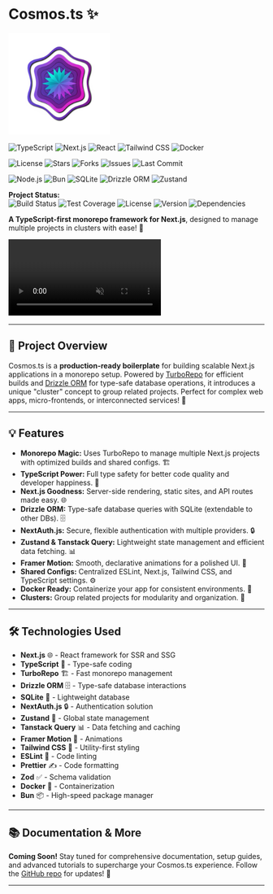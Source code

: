 # Cosmos.ts ✨

<p align="left">
  <img src="images/cosmos.png" alt="Cosmos.ts Logo" width="200"/>
</p>

<p align="left">
  <img src="https://img.shields.io/badge/TypeScript-007ACC?style=for-the-badge&logo=typescript&logoColor=white" alt="TypeScript">
  <img src="https://img.shields.io/badge/Next.js-000000?style=for-the-badge&logo=next.js&logoColor=white" alt="Next.js">
  <img src="https://img.shields.io/badge/React-20232A?style=for-the-badge&logo=react&logoColor=61DAFB" alt="React">
  <img src="https://img.shields.io/badge/TailwindCSS-38B2AC?style=for-the-badge&logo=tailwind-css&logoColor=white" alt="Tailwind CSS">
  <img src="https://img.shields.io/badge/Docker-2496ED?style=for-the-badge&logo=docker&logoColor=white" alt="Docker">
</p>

<p align="left">
  <img src="https://img.shields.io/github/license/ShovitDutta/Cosmos.ts?style=flat-square" alt="License">
  <img src="https://img.shields.io/github/stars/ShovitDutta/Cosmos.ts?style=flat-square" alt="Stars">
  <img src="https://img.shields.io/github/forks/ShovitDutta/Cosmos.ts?style=flat-square" alt="Forks">
  <img src="https://img.shields.io/github/issues/ShovitDutta/Cosmos.ts?style=flat-square" alt="Issues">
  <img src="https://img.shields.io/github/last-commit/ShovitDutta/Cosmos.ts?style=flat-square" alt="Last Commit">
</p>

<p align="left">
  <img src="https://img.shields.io/badge/Node.js-339933?style=flat-square&logo=node.js&logoColor=white" alt="Node.js">
  <img src="https://img.shields.io/badge/Bun-2C8EBB?style=flat-square&logo=bun&logoColor=white" alt="Bun">
  <img src="https://img.shields.io/badge/SQLite-07405E?style=flat-square&logo=sqlite&logoColor=white" alt="SQLite">
  <img src="https://img.shields.io/badge/Drizzle-C5F74F?style=flat-square&logo=drizzle&logoColor=black" alt="Drizzle ORM">
  <img src="https://img.shields.io/badge/Zustand-FF6B6B?style=flat-square" alt="Zustand">
</p>

**Project Status:**  
![Build Status](https://img.shields.io/badge/build-passing-brightgreen) ![Test Coverage](https://img.shields.io/badge/coverage-90%25-brightgreen)
![License](https://img.shields.io/badge/license-UNLICENSED-red) ![Version](https://img.shields.io/badge/version-1.0.0-blue)
![Dependencies](https://img.shields.io/badge/dependencies-up%20to%20date-brightgreen)

**A TypeScript-first monorepo framework for Next.js**, designed to manage multiple projects in clusters with ease! 🚀


<p align="left">
  <video src="https://github.com/ShovitDutta/Cosmos.ts/blob/main/images/video.mp4" autoplay loop muted controls></video>
</p>

---

## 🚀 Project Overview

Cosmos.ts is a **production-ready boilerplate** for building scalable Next.js applications in a monorepo setup. Powered by [TurboRepo](https://turborepo.org/) for efficient builds and
[Drizzle ORM](https://orm.drizzle.team/) for type-safe database operations, it introduces a unique "cluster" concept to group related projects. Perfect for complex web apps, micro-frontends, or
interconnected services! 🌟

---

## 💡 Features

- **Monorepo Magic:** Uses TurboRepo to manage multiple Next.js projects with optimized builds and shared configs. 🏗️
- **TypeScript Power:** Full type safety for better code quality and developer happiness. 📝
- **Next.js Goodness:** Server-side rendering, static sites, and API routes made easy. 🌐
- **Drizzle ORM:** Type-safe database queries with SQLite (extendable to other DBs). 🗄️
- **NextAuth.js:** Secure, flexible authentication with multiple providers. 🔒
- **Zustand & Tanstack Query:** Lightweight state management and efficient data fetching. 📊
- **Framer Motion:** Smooth, declarative animations for a polished UI. 🎨
- **Shared Configs:** Centralized ESLint, Next.js, Tailwind CSS, and TypeScript settings. ⚙️
- **Docker Ready:** Containerize your app for consistent environments. 🐳
- **Clusters:** Group related projects for modularity and organization. 📁

---

## 🛠️ Technologies Used

- **Next.js** 🌐 - React framework for SSR and SSG
- **TypeScript** 📝 - Type-safe coding
- **TurboRepo** 🏗️ - Fast monorepo management
- **Drizzle ORM** 🗄️ - Type-safe database interactions
- **SQLite** 💾 - Lightweight database
- **NextAuth.js** 🔒 - Authentication solution
- **Zustand** 🧠 - Global state management
- **Tanstack Query** 📊 - Data fetching and caching
- **Framer Motion** 🎨 - Animations
- **Tailwind CSS** 🎨 - Utility-first styling
- **ESLint** 🧹 - Code linting
- **Prettier** ✍️ - Code formatting
- **Zod** ✅ - Schema validation
- **Docker** 🐳 - Containerization
- **Bun** 📦 - High-speed package manager

---

## 📚 Documentation & More

**Coming Soon!** Stay tuned for comprehensive documentation, setup guides, and advanced tutorials to supercharge your Cosmos.ts experience. Follow the
[GitHub repo](https://github.com/ShovitDutta/Cosmos.ts) for updates! 🚀

---
